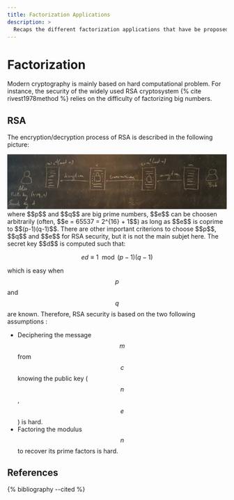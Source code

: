 ```yaml
---
title: Factorization Applications
description: >
  Recaps the different factorization applications that have be proposed in the Litterature
---
```


# Factorization

Modern cryptography is mainly based on hard computational problem. For instance, the security of the widely used RSA cryptosystem {% cite rivest1978method %} relies on the difficulty of factorizing big numbers.

## RSA

The encryption/decryption process of RSA is described in the following picture:
<div class="center">
  <img src="/img/application-level-benchmark/RSA_cryptosystem.jpg" class="img-medium" alt="Test."/> 
</div>
where $$p$$ and $$q$$ are big prime numbers, $$e$$ can be choosen arbitrarily (often, $$e = 65537 = 2^{16} + 1$$) as long as $$e$$ is coprime to $$(p-1)(q-1)$$. There are other important criterions to choose $$p$$, $$q$$ and $$e$$ for RSA security, but it is not the main subjet here.
The secret key $$d$$ is computed such that:

$$ ed \equiv 1 \mod (p-1)(q-1) $$

which is easy when $$p$$ and $$q$$ are known. Therefore, RSA security is based on the two following assumptions : 
- Deciphering the message $$m$$ from $$c$$ knowing the public key ($$n$$, $$e$$) is hard.
- Factoring the modulus $$n$$ to recover its prime factors is hard.

## References

{% bibliography --cited %}
